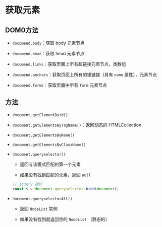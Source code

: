 # 获取元素

## DOM0方法

  - `documend.body`：获取 body 元素节点

  - `documend.head`：获取 head 元素节点

  - `documend.links`：获取页面上所有超链接元素节点，类数组

  - `documend.anchors`：获取页面上所有的锚链接（具有 `name` 属性），元素节点

  - `documend.forms`：获取页面中所有 `form` 元素节点

## 方法

  - `document.getElementByid()`

  - `document.getElementsByTagName()`：返回动态的 HTMLCollection

  - `document.getElementsByName()`

  - `document.getElementsByClassName()`

  - `document.queryselector()`

      - 返回与该模式匹配的第一个元素

      - 如果没有找到匹配的元素，返回 `null`

    ```javascript
    // jquery 模仿
    const $ = document.queryselector.bind(document);
    ```

  - `document.queryselectorAll()`

      - 返回 `NodeList` 实例

      - 如果没有找到就返回空的 `NodeList` （静态的）
